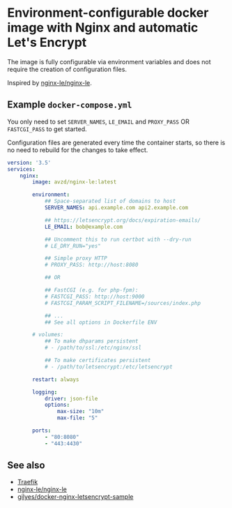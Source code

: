 # Environment-configurable docker image with Nginx and automatic Let's Encrypt

The image is fully configurable via environment variables and
does not require the creation of configuration files.

Inspired by [nginx-le/nginx-le](https://github.com/nginx-le/nginx-le).

## Example `docker-compose.yml`

You only need to set `SERVER_NAMES`, `LE_EMAIL`
and `PROXY_PASS` OR `FASTCGI_PASS` to get started.

Configuration files are generated every time the container starts,
so there is no need to rebuild for the changes to take effect.

```yaml
version: '3.5'
services:
    nginx:
        image: avzd/nginx-le:latest

        environment:
            ## Space-separated list of domains to host
            SERVER_NAMES: api.example.com api2.example.com

            ## https://letsencrypt.org/docs/expiration-emails/
            LE_EMAIL: bob@example.com

            ## Uncomment this to run certbot with --dry-run
            # LE_DRY_RUN="yes"

            ## Simple proxy HTTP
            # PROXY_PASS: http://host:8080

            ## OR

            ## FastCGI (e.g. for php-fpm):
            # FASTCGI_PASS: http://host:9000
            # FASTCGI_PARAM_SCRIPT_FILENAME=/sources/index.php

            ## ...
            ## See all options in Dockerfile ENV

        # volumes:
            ## To make dhparams persistent
            # - /path/to/ssl:/etc/nginx/ssl

            ## To make certificates persistent
            # - /path/to/letsencrypt:/etc/letsencrypt

        restart: always

        logging:
            driver: json-file
            options:
                max-size: "10m"
                max-file: "5"

        ports:
            - "80:8080"
            - "443:4430"
```

## See also

 * [Traefik](https://containo.us/traefik/)
 * [nginx-le/nginx-le](https://github.com/nginx-le/nginx-le)
 * [gilyes/docker-nginx-letsencrypt-sample](https://github.com/gilyes/docker-nginx-letsencrypt-sample)

